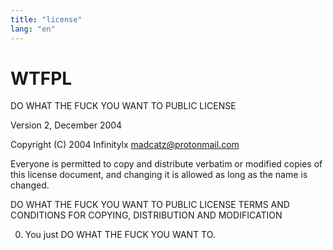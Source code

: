 ```yaml
---
title: "license"
lang: "en"
---
```


# WTFPL

DO WHAT THE FUCK YOU WANT TO PUBLIC LICENSE

Version 2, December 2004

Copyright (C) 2004 Infinitylx <madcatz@protonmail.com>

Everyone is permitted to copy and distribute verbatim or modified
copies of this license document, and changing it is allowed as long
as the name is changed.

DO WHAT THE FUCK YOU WANT TO PUBLIC LICENSE
TERMS AND CONDITIONS FOR COPYING, DISTRIBUTION AND MODIFICATION

0. You just DO WHAT THE FUCK YOU WANT TO.
